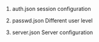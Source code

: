 1. auth.json
session configuration

2. passwd.json
Different user level

3. server.json
Server configuration
